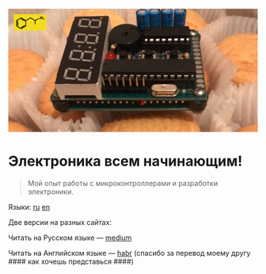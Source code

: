 ![enter image description here](/media/logo.png)

# Электроника всем начинающим!
> Мой опыт работы с микроконтроллерами и разработки электроники.

Языки: [ru](https://github.com/prohetamine/The-beginners-guide-to-engineering-and-electronics/blob/main/RUREADME.md) [en](https://github.com/prohetamine/The-beginners-guide-to-engineering-and-electronics/blob/main/README.md)

Две версии на разных сайтах:

Читать на Русском языке — [medium](https://prohetamine.medium.com/%D1%8D%D0%BB%D0%B5%D0%BA%D1%82%D1%80%D0%BE%D0%BD%D0%B8%D0%BA%D0%B0-%D0%B2%D1%81%D0%B5%D0%BC-%D0%BD%D0%B0%D1%87%D0%B8%D0%BD%D0%B0%D1%8E%D1%89%D0%B8%D0%BC-3db893a0b9fc)

Читать на Английском языке — [habr](https://habr) (спасибо за перевод моему другу #### как хочешь представься ####)
